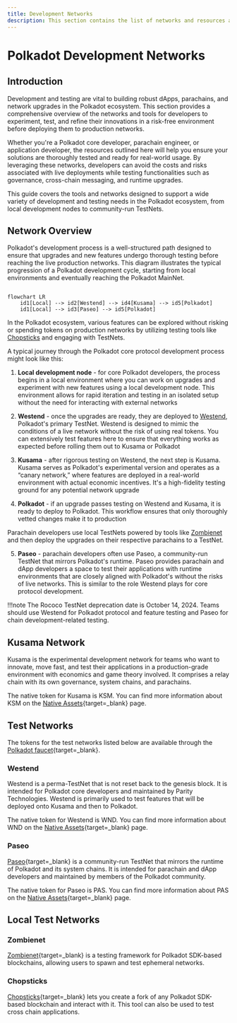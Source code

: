 ```yaml
---
title: Development Networks
description: This section contains the list of networks and resources available for testing purposes for developers in the Polkadot ecosystem. 
---
```


# Polkadot Development Networks

## Introduction

Development and testing are vital to building robust dApps, parachains, and network upgrades in the Polkadot ecosystem. This section provides a comprehensive overview of the networks and tools for developers to experiment, test, and refine their innovations in a risk-free environment before deploying them to production networks. 

Whether you're a Polkadot core developer, parachain engineer, or application developer, the resources outlined here will help you ensure your solutions are thoroughly tested and ready for real-world usage. By leveraging these networks, developers can avoid the costs and risks associated with live deployments while testing functionalities such as governance, cross-chain messaging, and runtime upgrades.

This guide covers the tools and networks designed to support a wide variety of development and testing needs in the Polkadot ecosystem, from local development nodes to community-run TestNets.

## Network Overview

Polkadot's development process is a well-structured path designed to ensure that upgrades and new features undergo thorough testing before reaching the live production networks. This diagram illustrates the typical progression of a Polkadot development cycle, starting from local environments and eventually reaching the Polkadot MainNet. 

``` mermaid

flowchart LR
    id1[Local] --> id2[Westend] --> id4[Kusama] --> id5[Polkadot]  
    id1[Local] --> id3[Paseo] --> id5[Polkadot] 
```

In the Polkadot ecosystem, various features can be explored without risking or spending tokens on production networks by utilizing testing tools like [Chopsticks](#chopsticks) and engaging with TestNets. 

A typical journey through the Polkadot core protocol development process might look like this:

1. **Local development node** - for core Polkadot developers, the process begins in a local environment where you can work on upgrades and experiment with new features using a local development node. This environment allows for rapid iteration and testing in an isolated setup without the need for interacting with external networks

2. **Westend** - once the upgrades are ready, they are deployed to [Westend](#westend), Polkadot's primary TestNet. Westend is designed to mimic the conditions of a live network without the risk of using real tokens. You can extensively test features here to ensure that everything works as expected before rolling them out to Kusama or Polkadot

3. **Kusama** - after rigorous testing on Westend, the next step is Kusama. Kusama serves as Polkadot's experimental version and operates as a “canary network,” where features are deployed in a real-world environment with actual economic incentives. It's a high-fidelity testing ground for any potential network upgrade

4. **Polkadot** - if an upgrade passes testing on Westend and Kusama, it is ready to deploy to Polkadot. This workflow ensures that only thoroughly vetted changes make it to production

Parachain developers use local TestNets powered by tools like [Zombienet](#zombienet) and then deploy the upgrades on their respective parachains to a TestNet.

5. **Paseo** - parachain developers often use Paseo, a community-run TestNet that mirrors Polkadot's runtime. Paseo provides parachain and dApp developers a space to test their applications with runtime environments that are closely aligned with Polkadot's without the risks of live networks. This is similar to the role Westend plays for core protocol development.

!!!note
    The Rococo TestNet deprecation date is October 14, 2024. Teams should use Westend for Polkadot protocol and feature testing and Paseo for chain development-related testing.

## Kusama Network

Kusama is the experimental development network for teams who want to innovate, move fast, and test their applications in a production-grade environment with economics and game theory involved. It comprises a relay chain with its own governance, system chains, and parachains.

The native token for Kusama is KSM. You can find more information about KSM on the [Native Assets](https://wiki.polkadot.network/docs/learn-DOT#kusama){target=\_blank} page.

## Test Networks

The tokens for the test networks listed below are available through the [Polkadot faucet](https://faucet.polkadot.io/){target=\_blank}.

### Westend

Westend is a perma-TestNet that is not reset back to the genesis block. It is intended for Polkadot core developers and maintained by Parity Technologies. Westend is primarily used to test features that will be deployed onto Kusama and then to Polkadot. 

The native token for Westend is WND. You can find more information about WND on the [Native Assets](https://wiki.polkadot.network/docs/learn-DOT#getting-tokens-on-the-westend-testnet){target=\_blank} page.

### Paseo

[Paseo](https://github.com/paseo-network){target=\_blank} is a community-run TestNet that mirrors the runtime of Polkadot and its system chains. It is intended for parachain and dApp developers and maintained by members of the Polkadot community.

The native token for Paseo is PAS. You can find more information about PAS on the [Native Assets](https://wiki.polkadot.network/docs/learn-DOT#getting-tokens-on-the-paseo-testnet){target=\_blank} page.

## Local Test Networks

### Zombienet

[Zombienet](https://github.com/paritytech/zombienet){target=\_blank} is a testing framework for Polkadot SDK-based blockchains, allowing users to spawn and test ephemeral networks. 

### Chopsticks

[Chopsticks](https://github.com/AcalaNetwork/chopsticks){target=\_blank} lets you create a fork of any Polkadot SDK-based blockchain and interact with it. This tool can also be used to test cross chain applications.
